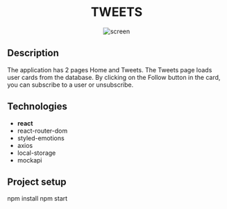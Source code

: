 <h1 align='center'>TWEETS</h2>

<div align="center">
<image src="/src/images/screen.jpg" alt="screen" align='center'>
</div>

## Description

The application has 2 pages Home and Tweets. The Tweets page loads user cards
from the database. By clicking on the Follow button in the card, you can
subscribe to a user or unsubscribe.

## Technologies

- **react**
- react-router-dom
- styled-emotions
- axios
- local-storage
- mockapi

## Project setup

npm install npm start
